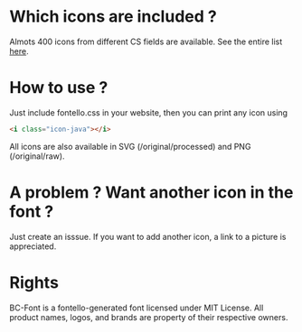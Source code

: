 
# Which icons are included ?
Almots 400 icons from different CS fields are available.
See the entire list [here](https://biok03.github.io/bc-font/index.html).

# How to use ?
Just include fontello.css in your website, then you can print any icon using

```html
<i class="icon-java"></i>
```

All icons are also available in SVG (/original/processed) and PNG (/original/raw).

# A problem ? Want another icon in the font ?

Just create an isssue.
If you want to add another icon, a link to a picture is appreciated.

# Rights
BC-Font is a fontello-generated font licensed under MIT License.
All product names, logos, and brands are property of their respective owners.

